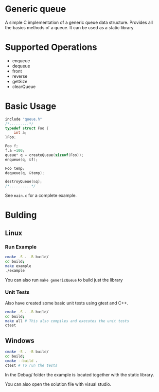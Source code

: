 # Generic queue

A simple C implementation of a generic queue data structure.
Provides all the basics methods of a queue.
It can be used as a static library  

# Supported Operations

* enqueue
* dequeue
* front
* reverse
* getSize
* clearQueue


# Basic Usage

```C
include "queue.h"
/*.........*/
typedef struct Foo {
	int a;
}Foo;

Foo f;
f.a =100;
queue* q = createQueue(sizeof(Foo));
enqueue(q, &f);

Foo temp;
dequeue(q, &temp);

destroyQueue(&q);
/*..........*/

```

See ```main.c``` for a complete example.

# Bulding
## Linux
### Run Example

```bash
cmake -S . -B build/
cd build;
make example
./example
```
  
You can also run ```make genericQueue``` to build just the library

### Unit Tests

Also have created some basic unit tests using gtest and C++.

```bash
cmake -S . -B build/
cd build;
make all # This also compiles and executes the unit tests
ctest
```

## Windows
```bash
cmake -S . -B build/
cd build;
cmake --build .
ctest # To run the tests
```

In the Debug/ folder the example is located together with the static library.    

You can also open the solution file with visual studio.
